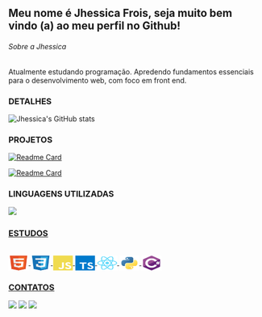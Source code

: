 ## Meu nome é Jhessica Frois, seja muito bem vindo (a) ao meu perfil no Github!

###### Sobre a Jhessica
Atualmente estudando programação. Apredendo fundamentos essenciais para o desenvolvimento web, com foco em front end.

### DETALHES

![Jhessica's GitHub stats](https://github-readme-stats.vercel.app/api?username=jhessfrois&show_icons=true&theme=radical)

### PROJETOS

[![Readme Card](https://github-readme-stats.vercel.app/api/pin/?username=jhessfrois&repo=revelar-destino&theme=radical)](https://github.com/anuraghazra/github-readme-stats)

[![Readme Card](https://github-readme-stats.vercel.app/api/pin/?username=jhessfrois&repo=insta-links&theme=radical)](https://github.com/anuraghazra/github-readme-stats)

###  LINGUAGENS UTILIZADAS

<div>
  <a href="https://instagram.com/jhesscodes">
  <img height="150em" src="https://github-readme-stats.vercel.app/api/top-langs/?username=jhessfrois&layout=compact&langs_count=7&theme=radical"/>
</div>

### ESTUDOS

<div style="display: inline_block"><br>
  <img align="center" alt="Jhess-HTML" height="30" width="40" src="https://raw.githubusercontent.com/devicons/devicon/master/icons/html5/html5-original.svg">
  <img align="center" alt="Jhess-CSS" height="30" width="40" src="https://raw.githubusercontent.com/devicons/devicon/master/icons/css3/css3-original.svg">
  <img align="center" alt="Jhess-Js" height="30" width="40" src="https://raw.githubusercontent.com/devicons/devicon/master/icons/javascript/javascript-plain.svg">
  <img align="center" alt="Jhess-Ts" height="30" width="40" src="https://raw.githubusercontent.com/devicons/devicon/master/icons/typescript/typescript-plain.svg">
  <img align="center" alt="Jhess-React" height="30" width="40" src="https://raw.githubusercontent.com/devicons/devicon/master/icons/react/react-original.svg">
  <img align="center" alt="Jhess-Python" height="30" width="40" src="https://raw.githubusercontent.com/devicons/devicon/master/icons/python/python-original.svg">
  <img align="center" alt="Jhess-Csharp" height="30" width="40" src="https://raw.githubusercontent.com/devicons/devicon/master/icons/csharp/csharp-original.svg">
  
  
  ### CONTATOS
 
<div>
  <a href="https://www.linkedin.com/in/jhessica-frois-2855421b9/" target="_blank"><img src="https://img.shields.io/badge/-LinkedIn-%230077B5?style=for-the-badge&logo=linkedin&logoColor=white" target="_blank"></a>
  <a href="https://instagram.com/jhesscode" target="_blank"><img src="https://img.shields.io/badge/-Instagram-%23E4405F?style=for-the-badge&logo=instagram&logoColor=white" target="_blank"></a>
 	 <a href = "mailto:jhessfsantos@gmail.com"><img src="https://img.shields.io/badge/-Gmail-%23333?style=for-the-badge&logo=gmail&logoColor=white" target="_blank"></a> 
</div>

